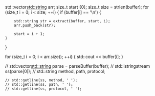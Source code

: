 std::vector<std::string> arr;
size_t start {0};
size_t size = strlen(buffer);
for (size_t i = 0; i < size; ++i)
{
    if (buffer[i] == '\n')
    {

        std::string str = extract(buffer, start, i);
        arr.push_back(str);

        start = i + 1;
    }
}

for (size_t i = 0; i < arr.size(); ++i)
{
    std::cout << buffer[i];
}


// std::vector<std::string> parse = parseBuffer(buffer);
    // std::istringstream ss(parse[0]);
    // std::string method, path, protocol;

    // std::getline(ss, method, ' ');
    // std::getline(ss, path, ' ');
    // std::getline(ss, protocol, ' ');

